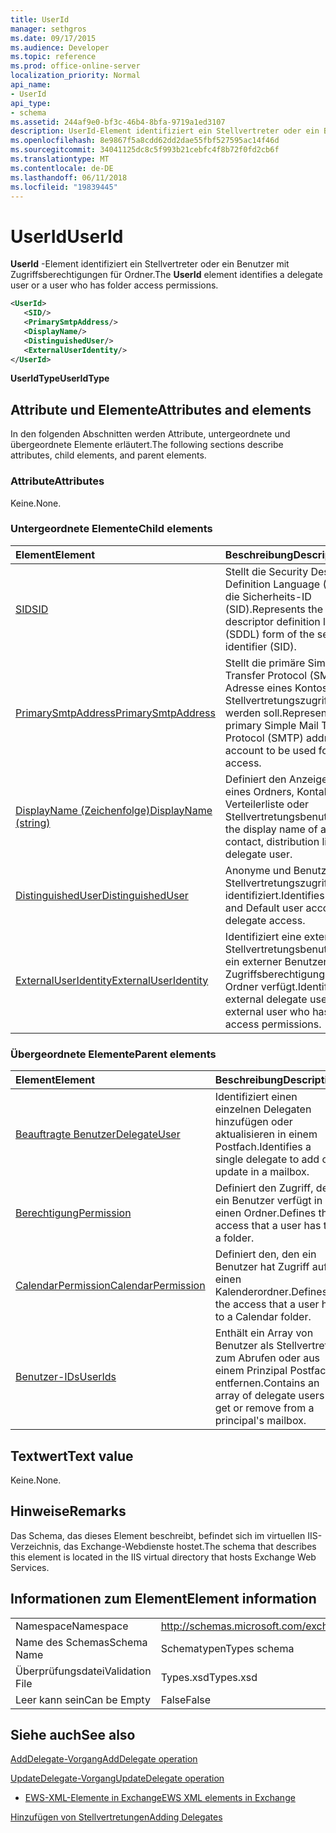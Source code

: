 ```yaml
---
title: UserId
manager: sethgros
ms.date: 09/17/2015
ms.audience: Developer
ms.topic: reference
ms.prod: office-online-server
localization_priority: Normal
api_name:
- UserId
api_type:
- schema
ms.assetid: 244af9e0-bf3c-46b4-8bfa-9719a1ed3107
description: UserId-Element identifiziert ein Stellvertreter oder ein Benutzer mit Zugriffsberechtigungen für Ordner.
ms.openlocfilehash: 8e9867f5a8cdd62dd2dae55fbf527595ac14f46d
ms.sourcegitcommit: 34041125dc8c5f993b21cebfc4f8b72f0fd2cb6f
ms.translationtype: MT
ms.contentlocale: de-DE
ms.lasthandoff: 06/11/2018
ms.locfileid: "19839445"
---
```

# <a name="userid"></a><span data-ttu-id="f7826-103">UserId</span><span class="sxs-lookup"><span data-stu-id="f7826-103">UserId</span></span>

<span data-ttu-id="f7826-104">**UserId** -Element identifiziert ein Stellvertreter oder ein Benutzer mit Zugriffsberechtigungen für Ordner.</span><span class="sxs-lookup"><span data-stu-id="f7826-104">The **UserId** element identifies a delegate user or a user who has folder access permissions.</span></span> 
  
```xml
<UserId>
   <SID/>
   <PrimarySmtpAddress/>
   <DisplayName/>
   <DistinguishedUser/>
   <ExternalUserIdentity/>
</UserId>
```

 <span data-ttu-id="f7826-105">**UserIdType**</span><span class="sxs-lookup"><span data-stu-id="f7826-105">**UserIdType**</span></span>
## <a name="attributes-and-elements"></a><span data-ttu-id="f7826-106">Attribute und Elemente</span><span class="sxs-lookup"><span data-stu-id="f7826-106">Attributes and elements</span></span>

<span data-ttu-id="f7826-107">In den folgenden Abschnitten werden Attribute, untergeordnete und übergeordnete Elemente erläutert.</span><span class="sxs-lookup"><span data-stu-id="f7826-107">The following sections describe attributes, child elements, and parent elements.</span></span>
  
### <a name="attributes"></a><span data-ttu-id="f7826-108">Attribute</span><span class="sxs-lookup"><span data-stu-id="f7826-108">Attributes</span></span>

<span data-ttu-id="f7826-109">Keine.</span><span class="sxs-lookup"><span data-stu-id="f7826-109">None.</span></span>
  
### <a name="child-elements"></a><span data-ttu-id="f7826-110">Untergeordnete Elemente</span><span class="sxs-lookup"><span data-stu-id="f7826-110">Child elements</span></span>

|<span data-ttu-id="f7826-111">**Element**</span><span class="sxs-lookup"><span data-stu-id="f7826-111">**Element**</span></span>|<span data-ttu-id="f7826-112">**Beschreibung**</span><span class="sxs-lookup"><span data-stu-id="f7826-112">**Description**</span></span>|
|:-----|:-----|
|[<span data-ttu-id="f7826-113">SID</span><span class="sxs-lookup"><span data-stu-id="f7826-113">SID</span></span>](sid.md) <br/> |<span data-ttu-id="f7826-114">Stellt die Security Descriptor Definition Language (SDDL) Form die Sicherheits-ID (SID).</span><span class="sxs-lookup"><span data-stu-id="f7826-114">Represents the security descriptor definition language (SDDL) form of the security identifier (SID).</span></span>  <br/> |
|[<span data-ttu-id="f7826-115">PrimarySmtpAddress</span><span class="sxs-lookup"><span data-stu-id="f7826-115">PrimarySmtpAddress</span></span>](primarysmtpaddress.md) <br/> |<span data-ttu-id="f7826-116">Stellt die primäre Simple Mail Transfer Protocol (SMTP)-Adresse eines Kontos für Stellvertretungszugriff verwendet werden soll.</span><span class="sxs-lookup"><span data-stu-id="f7826-116">Represents the primary Simple Mail Transfer Protocol (SMTP) address of an account to be used for delegate access.</span></span>  <br/> |
|[<span data-ttu-id="f7826-117">DisplayName (Zeichenfolge)</span><span class="sxs-lookup"><span data-stu-id="f7826-117">DisplayName (string)</span></span>](displayname-string.md) <br/> |<span data-ttu-id="f7826-118">Definiert den Anzeigenamen eines Ordners, Kontakt, Verteilerliste oder Stellvertretungsbenutzers.</span><span class="sxs-lookup"><span data-stu-id="f7826-118">Defines the display name of a folder, contact, distribution list, or delegate user.</span></span>  <br/> |
|[<span data-ttu-id="f7826-119">DistinguishedUser</span><span class="sxs-lookup"><span data-stu-id="f7826-119">DistinguishedUser</span></span>](distinguisheduser.md) <br/> |<span data-ttu-id="f7826-120">Anonyme und Benutzerkonten für Stellvertretungszugriff identifiziert.</span><span class="sxs-lookup"><span data-stu-id="f7826-120">Identifies Anonymous and Default user accounts for delegate access.</span></span>  <br/> |
|[<span data-ttu-id="f7826-121">ExternalUserIdentity</span><span class="sxs-lookup"><span data-stu-id="f7826-121">ExternalUserIdentity</span></span>](externaluseridentity.md) <br/> |<span data-ttu-id="f7826-122">Identifiziert eine externe Stellvertretungsbenutzers oder ein externer Benutzer, der über Zugriffsberechtigungen für Ordner verfügt.</span><span class="sxs-lookup"><span data-stu-id="f7826-122">Identifies an external delegate user or an external user who has folder access permissions.</span></span>  <br/> |
   
### <a name="parent-elements"></a><span data-ttu-id="f7826-123">Übergeordnete Elemente</span><span class="sxs-lookup"><span data-stu-id="f7826-123">Parent elements</span></span>

|<span data-ttu-id="f7826-124">**Element**</span><span class="sxs-lookup"><span data-stu-id="f7826-124">**Element**</span></span>|<span data-ttu-id="f7826-125">**Beschreibung**</span><span class="sxs-lookup"><span data-stu-id="f7826-125">**Description**</span></span>|
|:-----|:-----|
|[<span data-ttu-id="f7826-126">Beauftragte Benutzer</span><span class="sxs-lookup"><span data-stu-id="f7826-126">DelegateUser</span></span>](delegateuser.md) <br/> |<span data-ttu-id="f7826-127">Identifiziert einen einzelnen Delegaten hinzufügen oder aktualisieren in einem Postfach.</span><span class="sxs-lookup"><span data-stu-id="f7826-127">Identifies a single delegate to add or update in a mailbox.</span></span>  <br/> |
|[<span data-ttu-id="f7826-128">Berechtigung</span><span class="sxs-lookup"><span data-stu-id="f7826-128">Permission</span></span>](permission.md) <br/> |<span data-ttu-id="f7826-129">Definiert den Zugriff, den ein Benutzer verfügt in einen Ordner.</span><span class="sxs-lookup"><span data-stu-id="f7826-129">Defines the access that a user has to a folder.</span></span>  <br/> |
|[<span data-ttu-id="f7826-130">CalendarPermission</span><span class="sxs-lookup"><span data-stu-id="f7826-130">CalendarPermission</span></span>](calendarpermission.md) <br/> |<span data-ttu-id="f7826-131">Definiert den, den ein Benutzer hat Zugriff auf einen Kalenderordner.</span><span class="sxs-lookup"><span data-stu-id="f7826-131">Defines the access that a user has to a Calendar folder.</span></span>  <br/> |
|[<span data-ttu-id="f7826-132">Benutzer-IDs</span><span class="sxs-lookup"><span data-stu-id="f7826-132">UserIds</span></span>](userids.md) <br/> |<span data-ttu-id="f7826-133">Enthält ein Array von Benutzer als Stellvertreter zum Abrufen oder aus einem Prinzipal Postfach entfernen.</span><span class="sxs-lookup"><span data-stu-id="f7826-133">Contains an array of delegate users to get or remove from a principal's mailbox.</span></span>  <br/> |
   
## <a name="text-value"></a><span data-ttu-id="f7826-134">Textwert</span><span class="sxs-lookup"><span data-stu-id="f7826-134">Text value</span></span>

<span data-ttu-id="f7826-135">Keine.</span><span class="sxs-lookup"><span data-stu-id="f7826-135">None.</span></span>
  
## <a name="remarks"></a><span data-ttu-id="f7826-136">Hinweise</span><span class="sxs-lookup"><span data-stu-id="f7826-136">Remarks</span></span>

<span data-ttu-id="f7826-137">Das Schema, das dieses Element beschreibt, befindet sich im virtuellen IIS-Verzeichnis, das Exchange-Webdienste hostet.</span><span class="sxs-lookup"><span data-stu-id="f7826-137">The schema that describes this element is located in the IIS virtual directory that hosts Exchange Web Services.</span></span>
  
## <a name="element-information"></a><span data-ttu-id="f7826-138">Informationen zum Element</span><span class="sxs-lookup"><span data-stu-id="f7826-138">Element information</span></span>

|||
|:-----|:-----|
|<span data-ttu-id="f7826-139">Namespace</span><span class="sxs-lookup"><span data-stu-id="f7826-139">Namespace</span></span>  <br/> |http://schemas.microsoft.com/exchange/services/2006/types  <br/> |
|<span data-ttu-id="f7826-140">Name des Schemas</span><span class="sxs-lookup"><span data-stu-id="f7826-140">Schema Name</span></span>  <br/> |<span data-ttu-id="f7826-141">Schematypen</span><span class="sxs-lookup"><span data-stu-id="f7826-141">Types schema</span></span>  <br/> |
|<span data-ttu-id="f7826-142">Überprüfungsdatei</span><span class="sxs-lookup"><span data-stu-id="f7826-142">Validation File</span></span>  <br/> |<span data-ttu-id="f7826-143">Types.xsd</span><span class="sxs-lookup"><span data-stu-id="f7826-143">Types.xsd</span></span>  <br/> |
|<span data-ttu-id="f7826-144">Leer kann sein</span><span class="sxs-lookup"><span data-stu-id="f7826-144">Can be Empty</span></span>  <br/> |<span data-ttu-id="f7826-145">False</span><span class="sxs-lookup"><span data-stu-id="f7826-145">False</span></span>  <br/> |
   
## <a name="see-also"></a><span data-ttu-id="f7826-146">Siehe auch</span><span class="sxs-lookup"><span data-stu-id="f7826-146">See also</span></span>



[<span data-ttu-id="f7826-147">AddDelegate-Vorgang</span><span class="sxs-lookup"><span data-stu-id="f7826-147">AddDelegate operation</span></span>](adddelegate-operation.md)
  
[<span data-ttu-id="f7826-148">UpdateDelegate-Vorgang</span><span class="sxs-lookup"><span data-stu-id="f7826-148">UpdateDelegate operation</span></span>](updatedelegate-operation.md)


- [<span data-ttu-id="f7826-149">EWS-XML-Elemente in Exchange</span><span class="sxs-lookup"><span data-stu-id="f7826-149">EWS XML elements in Exchange</span></span>](ews-xml-elements-in-exchange.md)


[<span data-ttu-id="f7826-150">Hinzufügen von Stellvertretungen</span><span class="sxs-lookup"><span data-stu-id="f7826-150">Adding Delegates</span></span>](http://msdn.microsoft.com/library/3a744150-66a3-4a13-9433-793603ba5038%28Office.15%29.aspx)

